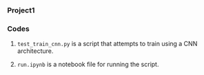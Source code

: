 ### Project1

### Codes 

1. `test_train_cnn.py` is a script that attempts to train using a CNN architecture.

2. `run.ipynb` is a notebook file for running the script.




